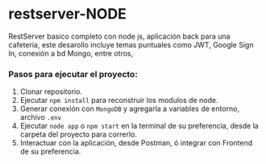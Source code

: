# restserver-NODE
RestServer basico completo con node js, aplicación back para una cafeteria, este desarollo incluye temas puntuales como JWT, Google Sign In, conexión a bd Mongo, entre otros,

### Pasos para ejecutar el proyecto:

1. Clonar repositorio.
2. Ejecutar ```npm install``` para reconstruir los modulos de node.
3. Generar conexión con  ```MongoDB``` y agregarla a variables de entorno, archivo  ```.env```
4. Ejecutar ```node app``` o ```npm start```  en la terminal de su preferencia, desde la carpeta del proyecto para correrlo.
5. Interactuar con la aplicación, desde Postman, ó integrar con Frontend de su preferencia.
